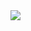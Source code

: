 <img src="https://capsule-render.vercel.app/api?type=wave&color=auto&height=300&section=header&text=welcome&fontSize=60" />

